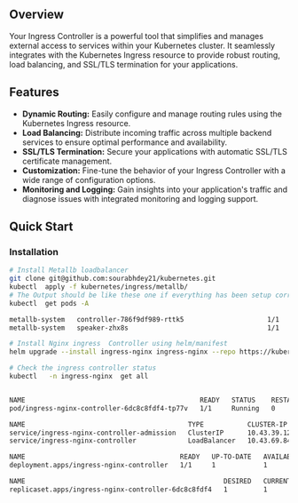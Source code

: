 
## Overview

Your Ingress Controller is a powerful tool that simplifies and manages external access to services within your Kubernetes cluster. It seamlessly integrates with the Kubernetes Ingress resource to provide robust routing, load balancing, and SSL/TLS termination for your applications.

## Features

- **Dynamic Routing:** Easily configure and manage routing rules using the Kubernetes Ingress resource.
- **Load Balancing:** Distribute incoming traffic across multiple backend services to ensure optimal performance and availability.
- **SSL/TLS Termination:** Secure your applications with automatic SSL/TLS certificate management.
- **Customization:** Fine-tune the behavior of your Ingress Controller with a wide range of configuration options.
- **Monitoring and Logging:** Gain insights into your application's traffic and diagnose issues with integrated monitoring and logging support.

## Quick Start

### Installation

```bash
# Install Metallb loadbalancer
git clone git@github.com:sourabhdey21/kubernetes.git
kubectl  apply -f kubernetes/ingress/metallb/
# The Output should be like these one if everything has been setup correctly
kubectl  get pods -A

metallb-system   controller-786f9df989-rttk5                     1/1     Running     0          50m
metallb-system   speaker-zhx8s                                   1/1     Running     0          50m

# Install Nginx ingress  Controller using helm/manifest
helm upgrade --install ingress-nginx ingress-nginx --repo https://kubernetes.github.io/ingress-nginx --namespace ingress-nginx --create-namespace

# Check the ingress controller status
kubectl   -n ingress-nginx  get all


NAME                                            READY   STATUS    RESTARTS   AGE
pod/ingress-nginx-controller-6dc8c8fdf4-tp77v   1/1     Running   0          49m

NAME                                         TYPE           CLUSTER-IP     EXTERNAL-IP     PORT(S)                      AGE
service/ingress-nginx-controller-admission   ClusterIP      10.43.39.123   <none>          443/TCP                      49m
service/ingress-nginx-controller             LoadBalancer   10.43.69.84    192.168.1.202   80:31724/TCP,443:31205/TCP   49m

NAME                                       READY   UP-TO-DATE   AVAILABLE   AGE
deployment.apps/ingress-nginx-controller   1/1     1            1           49m

NAME                                                  DESIRED   CURRENT   READY   AGE
replicaset.apps/ingress-nginx-controller-6dc8c8fdf4   1         1         1       49m
